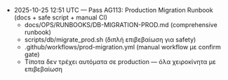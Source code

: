 - 2025-10-25 12:51 UTC — Pass AG113: Production Migration Runbook (docs + safe script + manual CI)
  - docs/OPS/RUNBOOKS/DB-MIGRATION-PROD.md (comprehensive runbook)
  - scripts/db/migrate_prod.sh (διπλή επιβεβαίωση για safety)
  - .github/workflows/prod-migration.yml (manual workflow με confirm gate)
  - Τίποτα δεν τρέχει αυτόματα σε production — όλα χειροκίνητα με επιβεβαίωση
